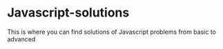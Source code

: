# Javascript-solutions
This is where you can find solutions of Javascript problems from basic to advanced
